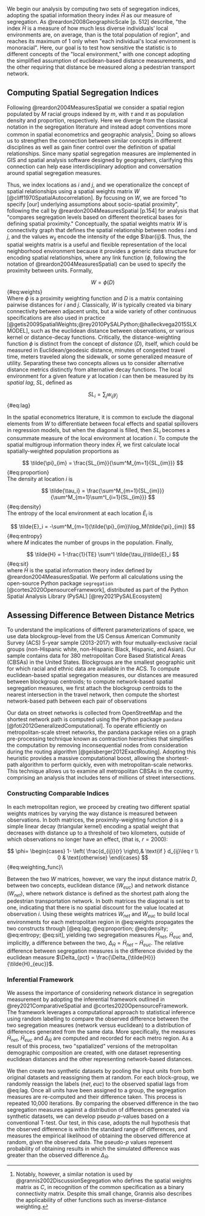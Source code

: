We begin our analysis by computing two sets of segregation indices, adopting the spatial information
theory index $\tilde{H}$ as our measure of segregation. As @reardon2008GeographicScale [p. 512]
describe, "the index $\tilde{H}$ is a measure of how much less diverse individuals’ local
environments are, on average, than is the total population of region", and reaches its maximum of 1
only when "each individual's local environment is monoracial". Here, our goal is to test how
sensitive the statistic is to different concepts of the "local environment," with one concept
adopting the simplified assumption of euclidean-based distance measurements, and the other requiring
that distance be measured along a pedestrian transport network.

## Computing Spatial Segregation Indices

<!-- computing indices -->

Following @reardon2004MeasuresSpatial we consider a spatial region populated by $M$ racial
groups indexed by $m$, with $\tau$ and $\pi$ as population density and proportion, respectively.
Here we diverge from the classical notation in the segregation literature and instead adopt
conventions more common in spatial econometrics and geographic analysis[^grannis]. Doing so allows
us to strengthen the connection between similar concepts in different disciplines as well as gain
finer control over the definition of spatial relationships. Since many spatial segregation measures
are implemented in GIS and spatial analysis software designed by geographers, clarifying this
connection can help ease interdisciplinary adoption and conversation around spatial segregation
measures.

Thus, we index locations as $i$ and $j$, and we operationalize the concept of spatial
relationships using a spatial weights matrix $W$ [@cliff1970SpatialAutocorrelation]. By focusing on
$W$, we are forced "to specify [our] underlying assumptions about socio-spatial proximity",
following the call by @reardon2004MeasuresSpatial [p.154] for analysis that "compares segregation
levels based on different theoretical bases for defining spatial proximity." Conceptually, the
spatial weights matrix $W$ is connectivity graph that defines the spatial relationship between
nodes $i$ and $j$, and the values $w_{ij}$ encode the intensity of the edge $\bar{ij}$. Thus, the
spatial weights matrix is a useful and flexible representation of the local neighborhood environment
because it provides a generic data structure for encoding spatial relationships, where any link
function ($\phi$, following the notation of @reardon2004MeasuresSpatial) can be used to specify the
proximity between units. Formally,

<!-- if we're following reardon's notation, does $D$ below need to be $R$ ? -->
$$
W = \phi(D)
$$ {#eq:weights}\
Where $\phi$ is a proximity weighting function and $D$ is a matrix containing pairwise distances for
$i$ and $j$. Classically, $W$ is typically created via binary connectivity between adjacent
units, but a wide variety of other continuous specifications are also used in practice
[@getis2009SpatialWeights;@rey2010PySALPython;@halleckvega2015SLXMODEL], such as the euclidean
distance between observations, or various kernel or distance-decay functions. Critically, the
distance-weighting function $\phi$ is distinct from the concept of *distance* ($D$), itself, which
could be measured in Euclidean/geodesic distance, minutes of congested travel time, meters traveled
along the sidewalk, or some generalized measure of utility. Separating these two concepts allows us
to consider alternative distance metrics distinctly from alternative decay functions. The local
environment for a given feature $y$ at location $i$ can then be measured by its *spatial lag*, $SL$,
defined as

$$
SL_i = \sum_j w_{ij} y_j
$$ {#eq:lag}

In the spatial econometrics literature, it is common to exclude the diagonal elements from $W$ to
differentiate between focal effects and spatial spillovers in regression models, but when the
diagonal is filled, then $SL_i$ becomes a consummate measure of the local environment at location
$i$. To compute the spatial multigroup information theory index $\tilde{H}$, we first calculate
local spatially-weighted population proportions as

$$
\tilde{\pi}_{im} = \frac{SL_{im}}{\sum^M_{m=1}{SL_{im}}}
$$ {#eq:proportion}\
The density at location $i$ is 

$$
\tilde{\tau_i} = \frac{\sum^M_{m=1}{SL_{im}}}{\sum^M_{m=1}\sum^I_{i=1}{SL_{im}}}
$$ {#eq:density}\
The entropy of the local environment at each location $\tilde{E}_i$ is

$$
\tilde{E}_i = -\sum^M_{m=1}(\tilde{\pi}_{im})\log_M(\tilde{\pi}_{im})
$$ {#eq:entropy}\
where $M$ indicates the number of groups in the population. Finally, 

$$
\tilde{H} = 1-\frac{1}{TE} \sum^I \tilde{\tau_i}\tilde{E}_i
$$ {#eq:sit}\
where $\tilde{H}$ is the spatial information theory index defined by @reardon2004MeasuresSpatial. We
perform all calculations using the open-source Python package `segregation`
[@cortes2020OpensourceFramework], distributed as part of the Python Spatial Analysis Library (PySAL)
[@rey2021PySALEcosystem]

## Assessing Difference Between Distance Metrics

To understand the implications of different parameterizations of space, we use data blockgroup-level
from the US Census American Community Survey (ACS) 5-year sample (2013-2017) with four
mutually-exclusive racial groups (non-Hispanic white, non-Hispanic Black, Hispanic, and Asian). Our
sample contains data for 380 metropolitan Core Based Statistical Areas (CBSAs) in the United States.
Blockgroups are the smallest geographic unit for which racial and ethnic data are available in the
ACS. To compute euclidean-based spatial segregation measures, our distances are measured between
blockgroup centroids; to compute network-based spatial segregation measures, we first attach the
blockgroup centroids to the nearest intersection in the travel network, then compute the shortest
network-based path between each pair of observations 

Our data on street networks is collected from OpenStreetMap and the shortest network path is
computed using the Python package `pandana` [@foti2012GeneralizedComputational]. To operate
efficiently on metropolitan-scale street networks, the pandana package relies on a graph
pre-processing technique known as contraction hierarchies that simplifies the computation by
removing inconsequential nodes from consideration during the routing algorithm
[@geisberger2012ExactRouting]. Adopting this heuristic provides a massive computational boost,
allowing the shortest-path algorithm to perform quickly, even with metropolitan-scale networks. This
technique allows us to examine all metropolitan CBSAs in the country, comprising an analysis that
includes tens of millions of street intersections.

### Constructing Comparable Indices

In each metropolitan region, we proceed by creating two different spatial weights matrices by
varying the way distance is measured between observations. In both matrices, the proximity-weighting
function $\phi$ is a simple linear decay (triangular kernel) encoding a spatial weight that
decreases with distance up to a threshold of two kilometers, outside of which observations no longer
have an effect, (that is, $r=2000$):

$$
    \phi=
\begin{cases}
    1- \left( \frac{d_{ij}}{r} \right),& \text{if } d_{ij}\leq r \\ 
    0 & \text{otherwise}
\end{cases}
$${#eq:weighting_func}\

Between the two $W$ matrices, however, we vary the input distance matrix $D$, between two concepts,
euclidean distance ($W_{euc}$) and network distance ($W_{net}$), where network distance is defined
as the shortest path along the pedestrian transportation network. In both matrices the diagonal is
set to one, indicating that there is no spatial discount for the value located at observation $i$.
Using these weights matrices $W_{net}$ and $W_{euc}$ to build local environments for each
metropolitan region in @eq:weights propagates the two constructs through
[@eq:lag; @eq:proportion; @eq:density; @eq:entropy; @eq:sit], yielding two segregation measures
$\tilde{H}_{net}$, $\tilde{H}_{euc}$ and, implicitly, a difference between the two,
$\Delta_{\tilde{H}} = \tilde{H}_{net} - \tilde{H}_{euc}$. The relative difference between
segregation measures is the difference divided by the euclidean measure $\Delta_{pct} =
\frac{\Delta_{\tilde{H}}}{\tilde{H}_{euc}}$.

### Inferential Framework

We assess the importance of considering network distance in segregation measurement by adopting the
inferential framework outlined in @rey2021ComparativeSpatial and @cortes2020OpensourceFramework. The
framework leverages a computational approach to statistical inference using random labelling to
compare the observed difference between the two segregation measures (network versus euclidean) to a
distribution of differences generated from the same data. More specifically, the measures
$\tilde{H}_{net}$, $\tilde{H}_{euc}$ and $\Delta_{\tilde{H}}$ are computed and recorded for each
metro region. As a result of this process, two "spatialized" versions of the metropolitan
demographic composition are created, with one dataset representing euclidean distances and the other
representing network-based distances.

We then create two synthetic datasets by pooling the input units from both original datasets and
reassigning them at random. For each block-group, we randomly reassign the labels $(net,euc)$ to the
observed spatial lags from @eq:lag. Once all units have been assigned to a group, the segregation
measures are re-computed and their difference taken. This process is repeated 10,000 iterations. By
comparing the observed difference in the two segregation measures against a distribution of
differences generated via synthetic datasets, we can develop pseudo $p$-values based on a
conventional T-test. Our test, in this case, adopts the null hypothesis that the observed difference
is within the standard range of differences, and measures the empirical likelihood of obtaining the
observed difference at random, given the observed data. The pseudo-$p$ values represent probability
of obtaining results in which the simulated difference was greater than the observed difference
$\Delta_{\tilde{H}}$.


[^grannis]: Notably, however, a similar notation is used by @grannis2002DiscussionSegregation who
defines the spatial weights matrix as $C$, in recognition of the common specification as a binary
connectivity matrix. Despite this small change, Grannis also describes the applicability of other
functions such as inverse-distance weighting.
